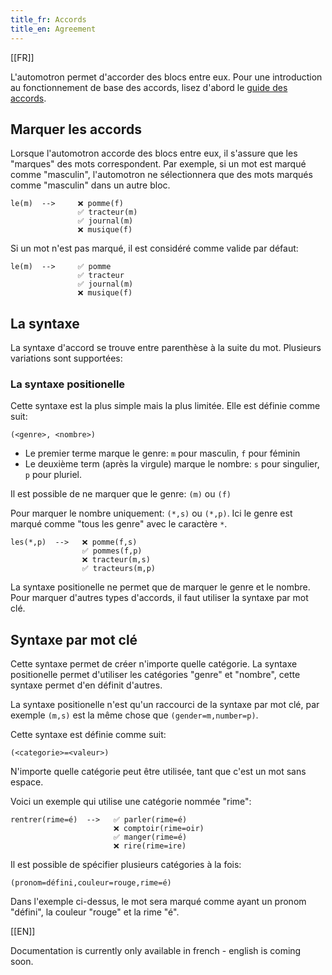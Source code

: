 ```yaml
---
title_fr: Accords
title_en: Agreement
---
```


[[FR]]

L'automotron permet d'accorder des blocs entre eux. Pour une introduction au fonctionnement de base des accords, lisez d'abord le [guide des accords](/guides/agreement).

## Marquer les accords

Lorsque l'automotron accorde des blocs entre eux, il s'assure que les "marques" des mots correspondent. Par exemple, si un mot est marqué comme "masculin", l'automotron ne sélectionnera que des mots marqués comme "masculin" dans un autre bloc.

```
le(m)  -->     ❌ pomme(f)
               ✅ tracteur(m)
               ✅ journal(m)
               ❌ musique(f)
```

Si un mot n'est pas marqué, il est considéré comme valide par défaut:

```
le(m)  -->     ✅ pomme
               ✅ tracteur
               ✅ journal(m)
               ❌ musique(f)
```

## La syntaxe

La syntaxe d'accord se trouve entre parenthèse à la suite du mot. Plusieurs variations sont supportées:

### La syntaxe positionelle

Cette syntaxe est la plus simple mais la plus limitée. Elle est définie comme suit:

```
(<genre>, <nombre>)
```

- Le premier terme marque le genre: `m` pour masculin, `f` pour féminin
- Le deuxième term (après la virgule) marque le nombre: `s` pour singulier, `p` pour pluriel.

Il est possible de ne marquer que le genre: `(m)` ou `(f)`

Pour marquer le nombre uniquement: `(*,s)` ou `(*,p)`. Ici le genre est marqué comme "tous les genre" avec le caractère `*`.

```
les(*,p)  -->   ❌ pomme(f,s)
                ✅ pommes(f,p)
                ❌ tracteur(m,s)
                ✅ tracteurs(m,p)
```

La syntaxe positionelle ne permet que de marquer le genre et le nombre. Pour marquer d'autres types d'accords, il faut utiliser la syntaxe par mot clé.

## Syntaxe par mot clé

Cette syntaxe permet de créer n'importe quelle catégorie. La syntaxe positionelle permet d'utiliser les catégories "genre" et "nombre", cette syntaxe permet d'en définit d'autres.

La syntaxe positionelle n'est qu'un raccourci de la syntaxe par mot clé, par exemple `(m,s)` est la même chose que `(gender=m,number=p)`.

Cette syntaxe est définie comme suit:

```
(<categorie>=<valeur>)
```

N'importe quelle catégorie peut être utilisée, tant que c'est un mot sans espace.

Voici un exemple qui utilise une catégorie nommée "rime":

```
rentrer(rime=é)  -->   ✅ parler(rime=é)
                       ❌ comptoir(rime=oir)
                       ✅ manger(rime=é)
                       ❌ rire(rime=ire)
```

Il est possible de spécifier plusieurs catégories à la fois:

```
(pronom=défini,couleur=rouge,rime=é)
```

Dans l'exemple ci-dessus, le mot sera marqué comme ayant un pronom "défini", la couleur "rouge" et la rime "é".

[[EN]]

Documentation is currently only available in french - english is coming soon.
